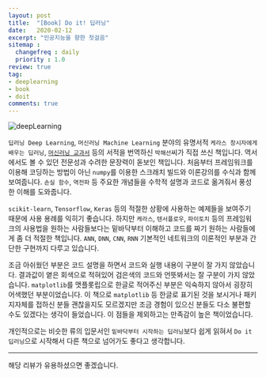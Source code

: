 ```yaml
---
layout: post
title:  "[Book] Do it! 딥러닝"
date:   2020-02-12
excerpt: "인공지능을 향한 첫걸음"
sitemap :
  changefreq : daily
  priority : 1.0
review: true
tag:
- deeplearning
- book
- doit
comments: true
---
```


![deepLearning](https://sihan-son.github.io/public/book/easy/deep.jfif)


`딥러닝 Deep Learning`, `머신러닝 Machine Learning` 분야의 유명서적 `케라스 창시자에게 배우는 딥러닝`, <a href=https://sihan-son.github.io/ml-book-review-gilbut-1/>`머신러닝 교과서`</a> 등의 서적을 번역하신 `박해선`씨가 직접 쓰신 책입니다. 역서에서도 볼 수 있던 전문성과 수려한 문장력이 돋보인 책입니다. 처음부터 프레임워크를 이용해 코딩하는 방법이 아닌 `numpy`를 이용한 스크래치 빌드와 이론강의를 수식과 함께 보여줍니다. `손실 함수`, `역전파` 등 주요한 개념들을 수학적 설명과 코드로 옮겨줘서 풍성한 이해를 도와줍니다.  

`scikit-learn`, `Tensorflow`, `Keras` 등의 적절한 상황에 사용하는 예제들을 보여주기 때문에 사용 용례를 익히기 좋습니다. 하지만 `케라스`, `텐서플로우`, `파이토치` 등의 프레임워크의 사용법을 원하는 사람들보다는 밑바닥부터 이해하고 코드를 짜기 원하는 사람들에게 좀 더 적절한 책입니다. `ANN`, `DNN`, `CNN`, `RNN` 기본적인 네트워크의 이론적인 부분과 간단한 구현까지 다루고 있습니다.   

조금 아쉬웠던 부분은 코드 설명을 하면서 코드와 실행 내용이 구분이 잘 가지 않았습니다. 결과값이 옅은 회색으로 적혀있어 검은색의 코드와 언뜻봐서는 잘 구분이 가지 않았습니다. `matplotlib`를 맷플롯립으로 한글로 적어주신 부분은 익숙하지 않아서 굉장히 어색했던 부분이었습니다. 이 책으로 `matplotlib` 등 한글로 표기된 것을 보시거나 패키지자체를 접하신 분들 괜찮을지도 모르겠지만 조금 경험이 있으신 분들도 다소 불편할 수도 있겠다는 생각이 들었습니다. 이 점들을 제외하고는 만족감이 높은 책이었습니다. 

개인적으로는 비슷한 류의 입문서인 `밑바닥부터 시작하는 딥러닝`보다 쉽게 읽혀서 `Do it 딥러닝`으로 시작해서 다른 책으로 넘어가도 좋다고 생각합니다. 



---
해당 리뷰가 유용하셨으면 좋겠습니다.